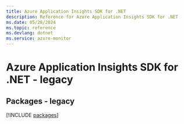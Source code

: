 ```yaml
---
title: Azure Application Insights SDK for .NET
description: Reference for Azure Application Insights SDK for .NET
ms.date: 05/28/2024
ms.topic: reference
ms.devlang: dotnet
ms.service: azure-monitor
---
```

# Azure Application Insights SDK for .NET - legacy
## Packages - legacy
[!INCLUDE [packages](application-insights-index.md)]